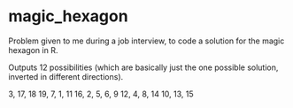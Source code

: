 # magic_hexagon

Problem given to me during a job interview, to code a solution for the magic hexagon in R.

Outputs 12 possibilities (which are basically just the one possible solution, inverted in different directions).

  3, 17, 18
 19, 7, 1, 11
16, 2, 5, 6, 9
 12, 4, 8, 14
  10, 13, 15
